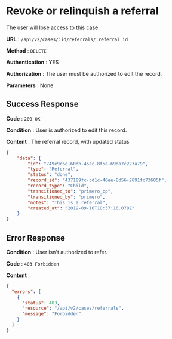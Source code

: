 # Revoke or relinquish a referral

The user will lose access to this case.

**URL** : `/api/v2/cases/:id/referrals/:referral_id`

**Method** : `DELETE`

**Authentication** : YES

**Authorization** : The user must be authorized to edit the record.

**Parameters** : None

## Success Response

**Code** : `200 OK`

**Condition** : User is authorized to edit this record. 

**Content** : The referral record, with updated status

```json
{
    "data": {
        "id": "749e9c6e-60db-45ec-8f5a-69da7c223a79",
        "type": "Referral",
        "status": "done",
        "record_id": "437189fc-cd1c-46ee-8d56-2891fc73605f",
        "record_type": "Child",
        "transitioned_to": "primero_cp",
        "transitioned_by": "primero",
        "notes": "This is a referral",
        "created_at": "2019-09-16T18:37:16.078Z"
    }
}

```

## Error Response

**Condition** : User isn't authorized to refer. 

**Code** : `403 Forbidden`

**Content** :

```json
{
  "errors": [
    {
      "status": 403,
      "resource": "/api/v2/cases/referrals",
      "message": "Forbidden"
    }
  ]
}
```